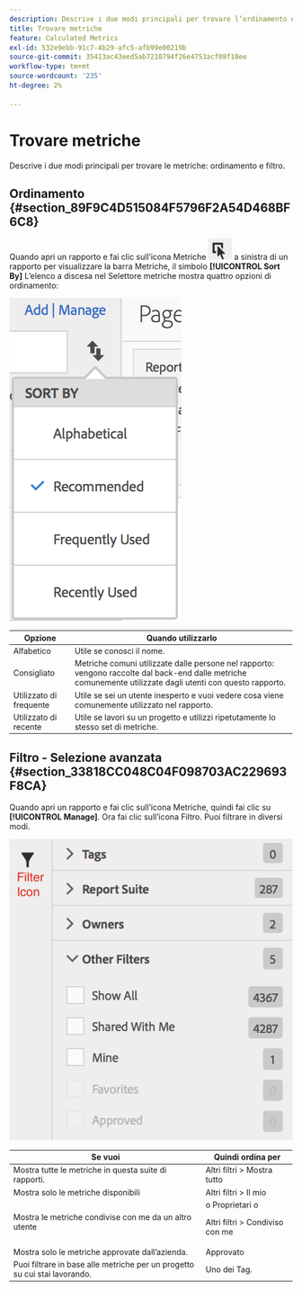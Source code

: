 ```yaml
---
description: Descrive i due modi principali per trovare l’ordinamento e il filtro delle metriche.
title: Trovare metriche
feature: Calculated Metrics
exl-id: 532e9ebb-91c7-4b29-afc5-afb99e00219b
source-git-commit: 35413ac43eed5ab7218794f26e4753acf08f18ee
workflow-type: tm+mt
source-wordcount: '235'
ht-degree: 2%

---
```


# Trovare metriche

Descrive i due modi principali per trovare le metriche: ordinamento e filtro.

## Ordinamento {#section_89F9C4D515084F5796F2A54D468BF6C8}

Quando apri un rapporto e fai clic sull’icona Metriche  ![](assets/metrics_icon.png) a sinistra di un rapporto per visualizzare la barra Metriche, il simbolo **[!UICONTROL Sort By]** L’elenco a discesa nel Selettore metriche mostra quattro opzioni di ordinamento:

![](assets/cm_sort.png)

| Opzione | Quando utilizzarlo |
|---|---|
| Alfabetico | Utile se conosci il nome. |
| Consigliato | Metriche comuni utilizzate dalle persone nel rapporto: vengono raccolte dal back-end dalle metriche comunemente utilizzate dagli utenti con questo rapporto. |
| Utilizzato di frequente | Utile se sei un utente inesperto e vuoi vedere cosa viene comunemente utilizzato nel rapporto. |
| Utilizzato di recente | Utile se lavori su un progetto e utilizzi ripetutamente lo stesso set di metriche. |

## Filtro - Selezione avanzata {#section_33818CC048C04F098703AC229693F8CA}

Quando apri un rapporto e fai clic sull’icona Metriche, quindi fai clic su **[!UICONTROL Manage]**. Ora fai clic sull’icona Filtro. Puoi filtrare in diversi modi.

![](assets/cm_advanced_sel.png)

<table id="table_269081BC9DF54FFDA4E949FFC7488F42"> 
 <thead> 
  <tr> 
   <th colname="col1" class="entry"> Se vuoi </th> 
   <th colname="col2" class="entry"> Quindi ordina per </th> 
  </tr>
 </thead>
 <tbody> 
  <tr> 
   <td colname="col1"> Mostra tutte le metriche in questa suite di rapporti. </td> 
   <td colname="col2"><span class="ignoretag"><span class="uicontrol"> Altri filtri</span> &gt; <span class="uicontrol"> Mostra tutto</span></span> </td> 
  </tr> 
  <tr> 
   <td colname="col1"> Mostra solo le metriche disponibili </td> 
   <td colname="col2"><span class="uicontrol"> Altri filtri</span> &gt; <span class="uicontrol"> Il mio</span> </td> 
  </tr> 
  <tr> 
   <td colname="col1"> Mostra le metriche condivise con me da un altro utente </td> 
   <td colname="col2">o <span class="uicontrol"> Proprietari</span> o <p><span class="uicontrol"> Altri filtri</span> &gt; <span class="uicontrol"> Condiviso con me</span> </p> </td> 
  </tr> 
  <tr> 
   <td colname="col1"> Mostra solo le metriche approvate dall’azienda. </td> 
   <td colname="col2"><span class="uicontrol"> Approvato</span> </td> 
  </tr> 
  <tr> 
   <td colname="col1"> Puoi filtrare in base alle metriche per un progetto su cui stai lavorando. </td> 
   <td colname="col2">Uno dei <span class="uicontrol"> Tag</span>. </td> 
  </tr> 
 </tbody> 
</table>
